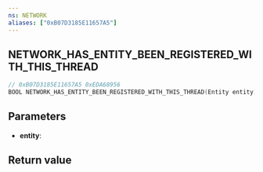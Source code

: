 ```yaml
---
ns: NETWORK
aliases: ["0xB07D3185E11657A5"]
---
```

## NETWORK_HAS_ENTITY_BEEN_REGISTERED_WITH_THIS_THREAD

```c
// 0xB07D3185E11657A5 0xEDA68956
BOOL NETWORK_HAS_ENTITY_BEEN_REGISTERED_WITH_THIS_THREAD(Entity entity);
```

## Parameters
* **entity**: 

## Return value
